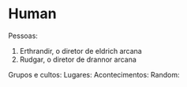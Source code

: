 # Human

Pessoas:
1. Erthrandir, o diretor de eldrich arcana
2. Rudgar, o diretor de drannor arcana

Grupos e cultos:
Lugares:
Acontecimentos:
Random:
